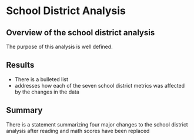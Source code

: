 # School District Analysis

## Overview of the school district analysis
The purpose of this analysis is well defined.


## Results

- There is a bulleted list 
- addresses how each of the seven school district metrics was affected by the changes in the data


## Summary

There is a statement summarizing four major changes to the school district analysis after reading and math scores have been replaced
